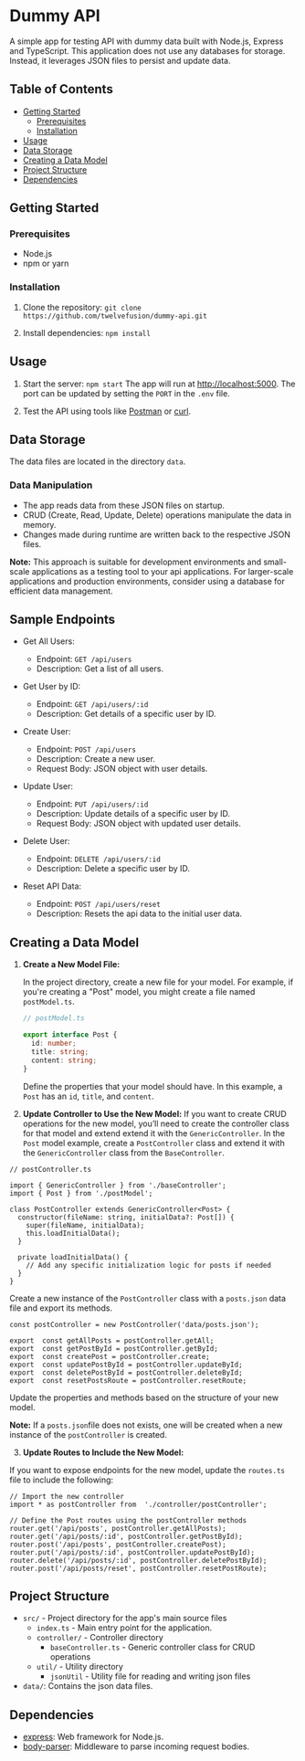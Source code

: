 # Dummy API 
A simple app for testing API with dummy data built with Node.js, Express and TypeScript. This application does not use any databases for storage. Instead, it leverages JSON files to persist and update data.

## Table of Contents

- [Getting Started](#getting-started)
  - [Prerequisites](#prerequisites)
  - [Installation](#installation)
- [Usage](#usage)
- [Data Storage](#data-storage)
- [Creating a Data Model](#creating-a-data-model)
- [Project Structure](#project-structure)
- [Dependencies](#dependencies)

## Getting Started

### Prerequisites
- Node.js
- npm or yarn

### Installation

1. Clone the repository:
   ```git clone https://github.com/twelvefusion/dummy-api.git```

2. Install dependencies:
   ```npm install```

## Usage

1. Start the server:
    ```npm start```
    The app will run at [http://localhost:5000](http://localhost:5000). The port can be updated by setting the `PORT` in the `.env` file.

2. Test the API using tools like [Postman](https://www.postman.com/) or [curl](https://curl.se/).

## Data Storage

The data files are located in the directory `data`.

### Data Manipulation

- The app reads data from these JSON files on startup.
- CRUD (Create, Read, Update, Delete) operations manipulate the data in memory.
- Changes made during runtime are written back to the respective JSON files.

**Note:** This approach is suitable for development environments and small-scale applications as a testing tool to your api applications. For larger-scale applications and production environments, consider using a database for efficient data management.

## Sample Endpoints

- Get All Users:
  - Endpoint: `GET /api/users`
  - Description: Get a list of all users.

- Get User by ID:
  - Endpoint: `GET /api/users/:id`
  - Description: Get details of a specific user by ID.

- Create User:
  - Endpoint: `POST /api/users`
  - Description: Create a new user.
  - Request Body: JSON object with user details.

- Update User:
  - Endpoint: `PUT /api/users/:id`
  - Description: Update details of a specific user by ID.
  - Request Body: JSON object with updated user details.

- Delete User:
  - Endpoint: `DELETE /api/users/:id`
  - Description: Delete a specific user by ID.

- Reset API Data:
  - Endpoint: `POST /api/users/reset`
  - Description: Resets the api data to the initial user data.

## Creating a Data Model

1. **Create a New Model File:**

   In the project directory, create a new file for your model. For example, if you're creating a "Post" model, you might create a file named `postModel.ts`.

   ```typescript
   // postModel.ts

   export interface Post {
     id: number;
     title: string;
     content: string;
   }
   ```
   Define the properties that your model should have. In this example, a `Post` has an `id`, `title`, and `content`.

2.	**Update Controller to Use the New Model:**
If you want to create CRUD operations for the new model, you’ll need to create the controller class for that model and extend extend it with the `GenericController`. In the `Post` model example, create a `PostController` class and extend it with the `GenericController` class from the `BaseController`.
```
// postController.ts

import { GenericController } from './baseController';
import { Post } from './postModel';

class PostController extends GenericController<Post> {
  constructor(fileName: string, initialData?: Post[]) {
    super(fileName, initialData);
    this.loadInitialData();
  }

  private loadInitialData() {
	// Add any specific initialization logic for posts if needed 
  }
}
```

Create a new instance of the `PostController` class with a `posts.json` data file and export its methods. 

```
const postController = new PostController('data/posts.json'); 

export  const getAllPosts = postController.getAll; 
export  const getPostById = postController.getById; 
export  const createPost = postController.create; 
export  const updatePostById = postController.updateById; 
export  const deletePostById = postController.deleteById; 
export  const resetPostsRoute = postController.resetRoute;
```
Update the properties and methods based on the structure of your new model.

**Note:** If a `posts.json`file does not exists, one will be created when a new instance of the `postController` is created.

3. **Update Routes to Include the New Model:**

If you want to expose endpoints for the new model, update the `routes.ts` file to include the following:

```
// Import the new controller
import * as postController from  './controller/postController';

// Define the Post routes using the postController methods
router.get('/api/posts', postController.getAllPosts);
router.get('/api/posts/:id', postController.getPostById);
router.post('/api/posts', postController.createPost);
router.put('/api/posts/:id', postController.updatePostById);
router.delete('/api/posts/:id', postController.deletePostById);
router.post('/api/posts/reset', postController.resetPostRoute);
```

## Project Structure

- `src/` - Project directory for the app's main source files
  - `index.ts` - Main entry point for the application.
  - `controller/` - Controller directory 
    - `baseController.ts` - Generic controller class for CRUD operations
  - `util/` - Utility directory
	  - `jsonUtil` - Utility file for reading and writing json files
-  `data/`: Contains the json data files.

## Dependencies

- [express](https://www.npmjs.com/package/express): Web framework for Node.js.
- [body-parser](https://www.npmjs.com/package/body-parser): Middleware to parse incoming request bodies.
